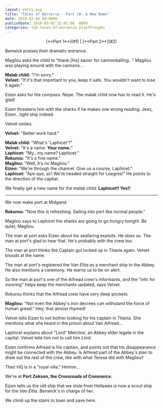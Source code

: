 ```yaml
---
layout: entry.pug
title: "Tales of Berseria - Part 28: A New Name"
date: 2018-02-08 09-0800
publishDate: 2018-03-02 22:01:00 -0800
categories: tob tales-of-berseria playthroughs
---
```


<p style="text-align: center;">[**Part 1**](#1) | [**Part 2**](#2)</p>

<a name="1"></a>

Benwick praises their dramatic entrance.

Magilou asks the child to "thank [his] savior for cannonballing..." Magilou was playing around with the cannons...

**Malak child:** "I'm sorry."<br/>
**Velvet:** "If it's that important to you, keep it safe. You wouldn't want to lose it again."

Eizen asks for the compass. Nope. The malak child now has to read it. He's glad!

Eizen threatens him with the sharks if he makes one wrong reading. Jeez, Eizen...tight ship indeed.

Velvet smiles.

**Velvet:** "Better work hard."

**Malak child:** "What's 'Laphicet'?"<br/>
**Velvet:** "It's a name. **Your name.**"<br/>
**Laphicet:** "My...my name? Laphicet."<br/>
**Rokurou:** "It's a fine name."<br/>
**Magilou:** "Well, it's no Magilou."<br/>
**Eizen:** "We're through the channel. Give us a course, Laphicet."<br/>
**Laphicet:** "Aye-aye, sir! We're headed straight for Loegres!" He points to the direction of the capital.

We finally get a new name for the malak child: **Laphicet!! Yes!!**

<a name="2"></a>

---

We now make port at Midgand.

**Rokurou:** "Now this is refreshing. Sailing into port like normal people."

Magilou says to Laphicet the sharks are going to go hungry tonight. Be quiet, Magilou.

The man at port asks Eizen about his seafaring exploits. He does so. The man at port's glad to hear that. He's probably with the crew too.

The man at port thinks the Captain got locked up in Titania again. Velvet broods at the name.

The man at port's registered the *Van Eltia* as a merchant ship to the Abbey. He also mentions a ceremony. He warns us to be on alert.

So the man at port's one of the Aifread crew's informants, and the "info for mooring" helps keep the merchants updated, says Velvet.

Rokurou thinks that the Aifread crew have very deep pockets.

**Magilou:** "Not even the Abbey's iron decrees can withstand the force of human greed." Hey, that almost rhymed!

Velvet tells Eizen to not bother looking for his captain in Titania. She mentions what she heard in the prison about Van Aifread...

Laphicet explains about "Lord" Melchior, an Abbey elder legate in the capital. Velvet tells him not to call him Lord.

Eizen confirms Aifread is his captain, and points out that his disappearance might be connected with the Abbey. Is Aifread part of the Abbey's plan to draw out the rest of the crew, like with what Teresa did with Magilou?

Their HQ is in a "royal villa." Hmmm...

We're at **Port Zekson, the Crossroads of Commerce.**

Eizen tells us the old ship that we stole from Hellawes is now a scout ship for the *Van Eltia*. Benwick's in charge of her.

We climb up the stairs to town and save here.